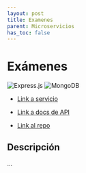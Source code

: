 ```yaml
---
layout: post
title: Examenes
parent: Microservicios
has_toc: false
---
```


# Exámenes 

![Express.js](https://img.shields.io/badge/express.js-%23404d59.svg?style=for-the-badge&logo=express&logoColor=%2361DAFB) ![MongoDB](https://img.shields.io/badge/MongoDB-%234ea94b.svg?style=for-the-badge&logo=mongodb&logoColor=white)


* [Link a servicio](https://ubademy-grupo-13-examenes.herokuapp.com/)

* [Link a docs de API](https://ubademy-grupo-13-examenes.herokuapp.com/api-docs/)

* [Link al repo](https://github.com/ubademy-inc/ubademy-usuarios)

## Descripción

...